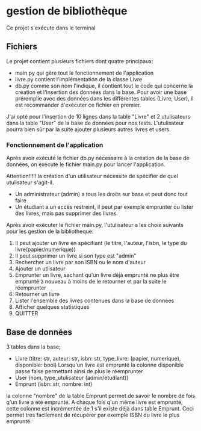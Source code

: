 # gestion de bibliothèque

Ce projet s'exécute dans le terminal

## Fichiers
Le projet contient plusieurs fichiers dont quatre principaux:

- main.py qui gère tout le fonctionnement de l'application
- livre.py contient l'implémentation de la classe Livre 
- db.py comme son nom l'indique, il contient tout le code qui concerne la création et l'insertion des données dans la base.
Pour avoir une base préremplie avec des données dans les différentes tables (Livre, User), il est recommander d'exécuter
ce fichier en premier.

J'ai opté pour l'insertion de 10 lignes dans la table "Livre" et 2 utulisateurs dans la table "User" de la base de données pour nos tests. 
L'utulisateur pourra bien sûr par la suite ajouter plusieurs autres livres et users.

### Fonctionnement de l'application

Après avoir exécuté le fichier db.py nécessaire à la création de la base de données, on exécute le fichier main.py pour lancer l'application.

Attention!!!!! la création d'un utilisateur nécessite de spécifier de quel utulisateur s'agit-il.
- Un administrateur (admin) a tous les droits sur base et peut donc tout faire 
- Un étudiant a un accès restreint, il peut par exemple emprunter ou lister des livres, mais pas supprimer des livres.

Après avoir exécuter le fichier main.py, l'utulisateur a les choix suivants pour les gestion de la bibliotheque:

1. Il peut ajouter un livre en spécifiant (le titre, l'auteur, l'isbn, le type du livre(papier/numerique))
2. Il peut supprimer un livre si son type est "admin"
3. Rechercher un livre par son ISBN ou le nom d'auteur
4. Ajouter un utlisateur
5. Emprunter un livre, sachant qu'un livre déjà emprunté ne plus être emprunté à nouveau à moins de le retourner et par la suite le réemprunter
6. Retourner un livre
7. Lister l'ensemble des livres contenues dans la base de données
8. Afficher quelques statistiques
9. QUITTER

## Base de données

3 tables dans la base;
- Livre (titre: str, auteur: str, isbn: str, type_livre: (papier, numerique), disponible: bool)
Lorsqu'un livre est emprunté la colonne disponible passe false permettant ainsi de plus le réemprunter
- User (nom, type_utulisateur (admin/etudiant))
- Emprunt (isbn: str, nombre: int)

la colonne "nombre" de la table Emprunt permet de savoir le nombre de fois q'un livre a été emprunté.
A chaque fois q'un même livre est emprunté, cette colonne est incrémentée de 1 s'il existe déjà dans table Emprunt.
Ceci permet tres facilement de récupérer par exemple ISBN du livre le plus emprunté.
